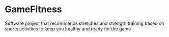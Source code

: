 # GameFitness
Software project that recommends stretches and strength training based on sports activities to keep you healthy and ready for the game
